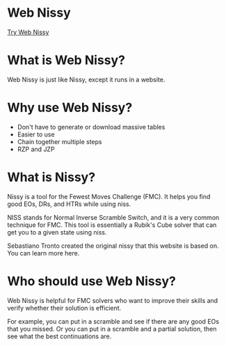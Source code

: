 # Web Nissy

[Try Web Nissy](https://cubingapp.com/nissy)

# What is Web Nissy?
Web Nissy is just like Nissy, except it runs in a website.

# Why use Web Nissy?
- Don't have to generate or download massive tables
- Easier to use
- Chain together multiple steps
- RZP and JZP

# What is Nissy?
Nissy is a tool for the Fewest Moves Challenge (FMC). It helps you find good EOs, DRs, and HTRs while using niss.

NISS stands for Normal Inverse Scramble Switch, and it is a very common technique for FMC. This tool is essentially a Rubik's Cube solver that can get you to a given state using niss.

Sebastiano Tronto created the original nissy that this website is based on. You can learn more here.

# Who should use Web Nissy?
Web Nissy is helpful for FMC solvers who want to improve their skills and verify whether their solution is efficient.

For example, you can put in a scramble and see if there are any good EOs that you missed. Or you can put in a scramble and a partial solution, then see what the best continuations are.
